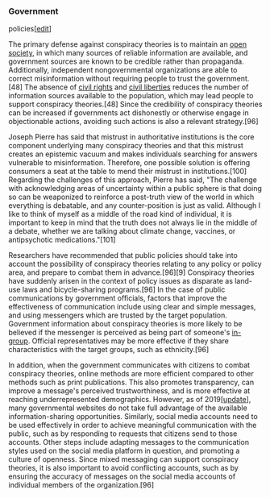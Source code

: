 ### Government
policies[[edit](/w/index.php?title=Conspiracy\_theory&action=edit&section=18
"Edit section: Government policies")]

The primary defense against conspiracy theories is to maintain an [open
society](/wiki/Open\_society "Open society"), in which many sources of reliable
information are available, and government sources are known to be credible
rather than propaganda. Additionally, independent nongovernmental
organizations are able to correct misinformation without requiring people to
trust the government.[48] The absence of [civil rights](/wiki/Civil\_rights
"Civil rights") and [civil liberties](/wiki/Civil\_liberties "Civil liberties")
reduces the number of information sources available to the population, which
may lead people to support conspiracy theories.[48] Since the credibility of
conspiracy theories can be increased if governments act dishonestly or
otherwise engage in objectionable actions, avoiding such actions is also a
relevant strategy.[96]

Joseph Pierre has said that mistrust in authoritative institutions is the core
component underlying many conspiracy theories and that this mistrust creates
an epistemic vacuum and makes individuals searching for answers vulnerable to
misinformation. Therefore, one possible solution is offering consumers a seat
at the table to mend their mistrust in institutions.[100] Regarding the
challenges of this approach, Pierre has said, "The challenge with
acknowledging areas of uncertainty within a public sphere is that doing so can
be weaponized to reinforce a post-truth view of the world in which everything
is debatable, and any counter-position is just as valid. Although I like to
think of myself as a middle of the road kind of individual, it is important to
keep in mind that the truth does not always lie in the middle of a debate,
whether we are talking about climate change, vaccines, or antipsychotic
medications."[101]

Researchers have recommended that public policies should take into account the
possibility of conspiracy theories relating to any policy or policy area, and
prepare to combat them in advance.[96][9] Conspiracy theories have suddenly
arisen in the context of policy issues as disparate as land-use laws and
bicycle-sharing programs.[96] In the case of public communications by
government officials, factors that improve the effectiveness of communication
include using clear and simple messages, and using messengers which are
trusted by the target population. Government information about conspiracy
theories is more likely to be believed if the messenger is perceived as being
part of someone's [in-group](/wiki/In-group "In-group"). Official
representatives may be more effective if they share characteristics with the
target groups, such as ethnicity.[96]

In addition, when the government communicates with citizens to combat
conspiracy theories, online methods are more efficient compared to other
methods such as print publications. This also promotes transparency, can
improve a message's perceived trustworthiness, and is more effective at
reaching underrepresented demographics. However, as of
2019[[update]](https://en.wikipedia.org/w/index.php?title=Conspiracy\_theory&action=edit),
many governmental websites do not take full advantage of the available
information-sharing opportunities. Similarly, social media accounts need to be
used effectively in order to achieve meaningful communication with the public,
such as by responding to requests that citizens send to those accounts. Other
steps include adapting messages to the communication styles used on the social
media platform in question, and promoting a culture of openness. Since mixed
messaging can support conspiracy theories, it is also important to avoid
conflicting accounts, such as by ensuring the accuracy of messages on the
social media accounts of individual members of the organization.[96]
